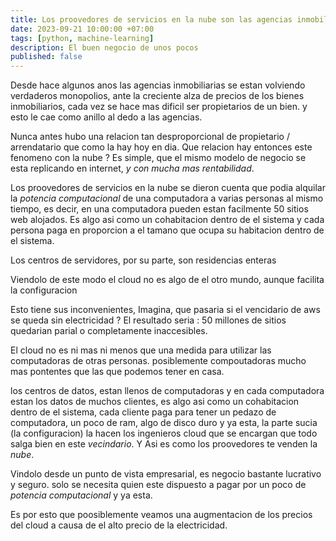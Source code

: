 ```yaml
---
title: Los proovedores de servicios en la nube son las agencias inmobiliarias del siglo XXI
date: 2023-09-21 10:00:00 +07:00
tags: [python, machine-learning]
description: El buen negocio de unos pocos
published: false
---
```


Desde hace algunos anos las agencias inmobiliarias se estan volviendo verdaderos monopolios, ante la creciente alza de precios de los bienes inmobiliarios, cada vez se hace mas dificil ser propietarios de un bien. y esto le cae como anillo al dedo a las agencias.

Nunca antes hubo una relacion tan desproporcional de propietario / arrendatario que como la hay hoy en dia. Que relacion hay entonces este fenomeno con la nube ? Es simple, que el mismo modelo de negocio se esta replicando en internet, *y con mucha mas rentabilidad*.

Los proovedores de servicios en la nube se dieron cuenta que podia alquilar la *potencia computacional* de una computadora a varias personas al mismo tiempo, es decir, en una computadora pueden estan facilmente 50 sitios web alojados. Es algo asi como un cohabitacion dentro de el sistema y cada persona paga en proporcion a el tamano que ocupa su habitacion dentro de el sistema.

Los centros de servidores, por su parte, son residencias enteras 


Viendolo de este modo el cloud no es algo de el otro mundo, aunque facilita la configuracion




Esto tiene sus inconvenientes, Imagina, que pasaria si el vencidario de aws se queda sin electricidad ? El resultado seria : 50 millones de sitios quedarian parial o completamente inaccesibles.



El cloud no es ni mas ni menos que una medida para utilizar las computadoras de otras personas. posiblemente compoutadoras mucho mas pontentes que las que podemos tener en casa.

los centros de datos, estan llenos de computadoras y en cada computadora estan los datos de muchos clientes, es algo asi como un cohabitacion dentro de el sistema, cada cliente paga para tener un pedazo de computadora, un poco de ram, algo de disco duro y ya esta, la parte sucia (la configuracion) la hacen los ingenieros cloud que se encargan que todo salga bien en este *vecindario*. Y Asi es como los proovedores te venden la *nube*.

Vindolo desde un punto de vista empresarial, es negocio bastante lucrativo y seguro. solo se necesita quien este dispuesto a pagar por un poco de *potencia computacional* y ya esta.




Es por esto que poosiblemente veamos una augmentacion de los precios del cloud a causa de el alto precio de la electricidad.